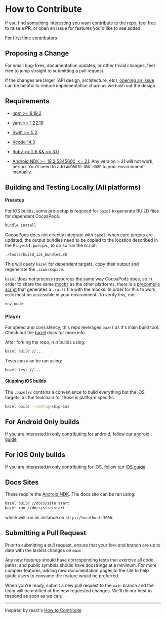 # How to Contribute

If you find something interesting you want contribute to the repo, feel free to raise a PR, or open an issue for features you'd like to see added.

[For first time contributors](./newCONTRIBUTORS.md)

## Proposing a Change

For small bug-fixes, documentation updates, or other trivial changes, feel free to jump straight to submitting a pull request. 

If the changes are larger (API design, architecture, etc), [opening an issue](https://github.com/player-ui/player/issues/new/choose) can be helpful to reduce implementation churn as we hash out the design.

## Requirements
* [npm >= 8.19.2](https://docs.npmjs.com/downloading-and-installing-node-js-and-npm)
* [yarn >= 1.22.19](https://yarnpkg.com/)

* [Swift >= 5.2](https://www.swift.org/download/)
* [Xcode 14.3](https://developer.apple.com/download/all/) 
* [Ruby >= 2.6 && <= 3.0](https://github.com/rbenv/rbenv)

* [Android NDK >= 19.2.5345600, <= 21](https://github.com/android/ndk/wiki/Unsupported-Downloads#r19c). Any version > 21 will not work, period. You'll need to add `ANDROID_NDK_HOME` to your environment manually.

## Building and Testing Locally (All platforms)
#### Presetup
For iOS builds, some pre-setup is required for `bazel` to generate BUILD files for dependent CocoaPods.

```bash
bundle install
```
CocoaPods does not directly integrate with `bazel`, when core targets are updated, the output bundles need to be copied to the location described in the `PlayerUI.podspec`, to do so run the script:
```bash
./tools/build_ios_bundles.sh
```
This will query `bazel` for dependent targets, copy their output and regenerate the `.xcworkspace`.

`bazel` does not process resources the same way CocoaPods does, so in order to share the same [mocks](https://github.com/player-ui/player/tree/main/plugins/reference-assets/mocks) as the other platforms, there is a [precompile script](https://github.com/player-ui/player/blob/main/PlayerUI.podspec#L84-L91) that generates a `.swift` file with the mocks. In order for this to work, `node` must be accessible in your environment. To verify this, run:
```sh
env node
```

### Player
For speed and consistency, this repo leverages `bazel` as it's main build tool. Check out the [bazel](https://bazel.build/) docs for more info.

After forking the repo, run builds using:

```bash
bazel build //...
```

Tests can also be ran using:

```bash
bazel test //...
```

#### Skipping iOS builds
The `.bazelrc` contains a convenience to build everything but the iOS targets, as the toolchain for those is platform specific.

```bash
bazel build --config=skip-ios
```

## For Android Only builds
If you are interested in only contributing for android, follow our [android guide](https://github.com/player-ui/player/blob/main/android/demo/README.md)

## For iOS Only builds
If you are interested in only contributing for iOS, follow our [iOS guide](https://github.com/player-ui/player)



## Docs Sites
These require the [Android NDK](https://developer.android.com/ndk).
The docs site can be ran using:

```bash
bazel build //docs/site:start
bazel run //docs/site:start
```
which will run an instance on `http://localhost:3000`.


## Submitting a Pull Request

Prior to submitting a pull request, ensure that your fork and branch are up to date with the lastest changes on `main`. 

Any new features should have corresponding tests that exercise all code paths, and public symbols should have docstrings at a minimum. For more complex features, adding new documentation pages to the site to help guide users to consume the feature would be preferred.

When you're ready, submit a new pull request to the `main` branch and the team will be notified of the new requested changes. We'll do our best to respond as soon as we can. 

---

Inspired by react's [How to Contribute](https://reactjs.org/docs/how-to-contribute.html)
